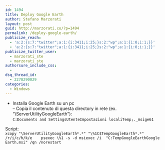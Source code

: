 ```yaml
---
id: 1494
title: Deploy Google Earth
author: Stefano Marzorati
layout: post
guid: http://marzorati.co/?p=1494
permalink: /deploy-google-earth/
publicize_reach:
  - 'a:2:{s:7:"twitter";a:1:{i:3411;i:25;}s:2:"wp";a:1:{i:0;i:1;}}'
  - 'a:2:{s:7:"twitter";a:1:{i:3411;i:25;}s:2:"wp";a:1:{i:0;i:1;}}'
publicize_twitter_user:
  - marzorati_ste
  - marzorati_ste
authorsure_include_css:
  - 
dsq_thread_id:
  - 2278290029
categories:
  - Windows
---
```

- Installa Google Earth su un pc  
&#8211; Copia il contenuto di questa directory in rete (ex. &#8220;\ServerUtilityGoogleEarth&#8221;):  
`C:Documents and SettingsUtenteImpostazioni localiTemp;._msige61`

Script:  
`xcopy "\ServerUtilityGoogleEarth*.*" "\%1C$TempGoogleEarth*.*" /r/i/c/h/k/e   
psexec \%1 -s -d msiexec /i  "C:TempGoogleEarthGoogle Earth.msi" /qn /norestart`
